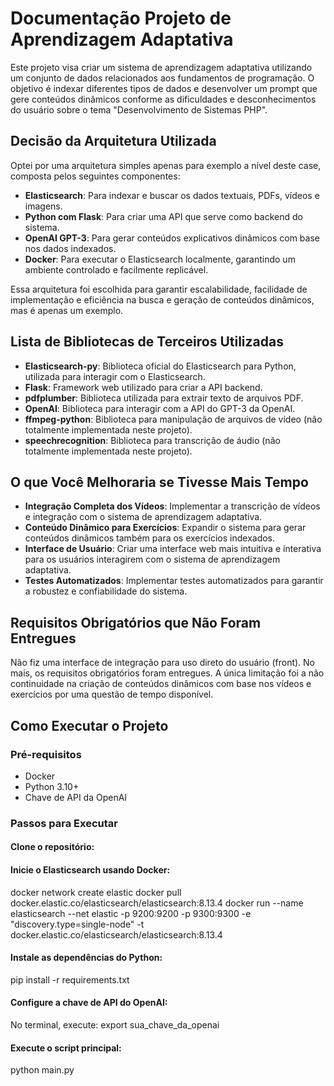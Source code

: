 # Documentação Projeto de Aprendizagem Adaptativa

Este projeto visa criar um sistema de aprendizagem adaptativa utilizando um conjunto de dados relacionados aos fundamentos de programação. O objetivo é indexar diferentes tipos de dados e desenvolver um prompt que gere conteúdos dinâmicos conforme as dificuldades e desconhecimentos do usuário sobre o tema "Desenvolvimento de Sistemas PHP".

## Decisão da Arquitetura Utilizada

Optei por uma arquitetura simples apenas para exemplo a nível deste case, composta pelos seguintes componentes:

- **Elasticsearch**: Para indexar e buscar os dados textuais, PDFs, vídeos e imagens.
- **Python com Flask**: Para criar uma API que serve como backend do sistema.
- **OpenAI GPT-3**: Para gerar conteúdos explicativos dinâmicos com base nos dados indexados.
- **Docker**: Para executar o Elasticsearch localmente, garantindo um ambiente controlado e facilmente replicável.

Essa arquitetura foi escolhida para garantir escalabilidade, facilidade de implementação e eficiência na busca e geração de conteúdos dinâmicos, mas é apenas um exemplo.

## Lista de Bibliotecas de Terceiros Utilizadas

- **Elasticsearch-py**: Biblioteca oficial do Elasticsearch para Python, utilizada para interagir com o Elasticsearch.
- **Flask**: Framework web utilizado para criar a API backend.
- **pdfplumber**: Biblioteca utilizada para extrair texto de arquivos PDF.
- **OpenAI**: Biblioteca para interagir com a API do GPT-3 da OpenAI.
- **ffmpeg-python**: Biblioteca para manipulação de arquivos de vídeo (não totalmente implementada neste projeto).
- **speechrecognition**: Biblioteca para transcrição de áudio (não totalmente implementada neste projeto).

## O que Você Melhoraria se Tivesse Mais Tempo

- **Integração Completa dos Vídeos**: Implementar a transcrição de vídeos e integração com o sistema de aprendizagem adaptativa.
- **Conteúdo Dinâmico para Exercícios**: Expandir o sistema para gerar conteúdos dinâmicos também para os exercícios indexados.
- **Interface de Usuário**: Criar uma interface web mais intuitiva e interativa para os usuários interagirem com o sistema de aprendizagem adaptativa.
- **Testes Automatizados**: Implementar testes automatizados para garantir a robustez e confiabilidade do sistema.

## Requisitos Obrigatórios que Não Foram Entregues

Não fiz uma interface de integração para uso direto do usuário (front). No mais, os requisitos obrigatórios foram entregues. A única limitação foi a não continuidade na criação de conteúdos dinâmicos com base nos vídeos e exercícios por uma questão de tempo disponível.

## Como Executar o Projeto

### Pré-requisitos

- Docker
- Python 3.10+
- Chave de API da OpenAI

### Passos para Executar
#### Clone o repositório:
#### Inicie o Elasticsearch usando Docker:
docker network create elastic
docker pull docker.elastic.co/elasticsearch/elasticsearch:8.13.4
docker run --name elasticsearch --net elastic -p 9200:9200 -p 9300:9300 -e "discovery.type=single-node" -t docker.elastic.co/elasticsearch/elasticsearch:8.13.4
#### Instale as dependências do Python:
pip install -r requirements.txt
#### Configure a chave de API do OpenAI:
No terminal, execute:
export sua_chave_da_openai
#### Execute o script principal:
python main.py




